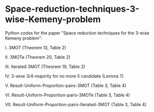 # Space-reduction-techniques-3-wise-Kemeny-problem
Python codes for the paper "Space reduction techniques for the 3-wise Kemeny problem": 

I. 3MOT (Theorem 13, Table 2)

II. 3MOTe (Theorem 20, Table 2)

III. Iterated 3MOT (Theorem 19, Table 2) 

IV. 3-wise 3/4-majority for no more 5 candidate (Lemma 7)

V. Result-Uniform-Proportion-pairs-3MOT (Table 3, Table 4)

VI. Result-Uniform-Proportion-pairs-3MOTe (Table 3, Table 4)

VII. Result-Uniform-Proportion-pairs-Iterated-3MOT (Table 3, Table 4)
